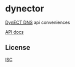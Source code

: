 dynector
========

[DynECT DNS](http://dyn.com/managed-dns/) api conveniences


[API docs](https://help.dynect.net/dns-api-knowledge-base/)


## License

[ISC](http://opensource.org/licenses/ISC)
